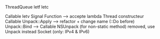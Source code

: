 ThreadQueue
letf
letc


Callable
letv
Signal
Function --> accepte lambda
Thread constructeur Callable
Unpack::Apply --> refactor + change name (::Do before)
Unpack::Bind --> Callable
NSUnpack (for non-static method) removed, use Unpack instead
Socket (only: IPv4 & IPv6)
 